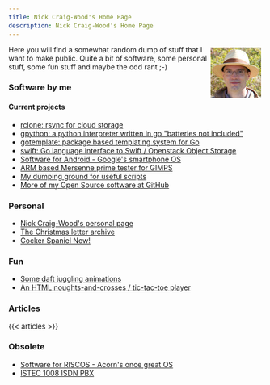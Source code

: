 ```yaml
---
title: Nick Craig-Wood's Home Page
description: Nick Craig-Wood's Home Page
---
```


<a href="large/njcw.jpg"><img src="small/njcw.jpg" width="100" height="100" style="border: 0; float: right; margin: 4px;" alt="Nick Craig-Wood" title="Nick Craig-Wood"/></a>

Here you will find a somewhat random dump of stuff that I want to make
public. Quite a bit of software, some personal stuff, some fun stuff
and maybe the odd rant ;-)

### Software by me

#### Current projects

- [rclone: rsync for cloud storage](http://rclone.org)
- [gpython: a python interpreter written in go "batteries not included"](https://github.com/go-python/gpython)
- [gotemplate: package based templating system for Go](https://github.com/ncw/gotemplate)
- [swift: Go language interface to Swift / Openstack Object Storage](https://github.com/ncw/swift)
- [Software for Android - Google's smartphone OS](android/)
- [ARM based Mersenne prime tester for GIMPS](armprime/)
- [My dumping ground for useful scripts](pub/)
- [More of my Open Source software at GitHub](https://github.com/ncw)

### Personal

- [Nick Craig-Wood's personal page](personal/)
- [The Christmas letter archive](xmas/)
- [Cocker Spaniel Now!](holly/)

### Fun

- [Some daft juggling animations](animations/)
- [An HTML noughts-and-crosses / tic-tac-toe player](oxo2d/)

### Articles

{{< articles >}}

### Obsolete

- [Software for RISCOS - Acorn's once great OS](riscos/)
- [ISTEC 1008 ISDN PBX](istec/)
